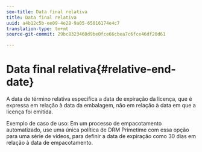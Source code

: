 ```yaml
---
seo-title: Data final relativa
title: Data final relativa
uuid: a4b12c5b-ee09-4e28-9a05-65016174e4c7
translation-type: tm+mt
source-git-commit: 29bc8323460d9be0fce66cbea7c6fce46df20d61

---
```



# Data final relativa{#relative-end-date}

A data de término relativa especifica a data de expiração da licença, que é expressa em relação à data da embalagem, não em relação à data em que a licença foi emitida.

Exemplo de caso de uso: Em um processo de empacotamento automatizado, use uma única política de DRM Primetime com essa opção para uma série de vídeos, para definir a data de expiração como 30 dias em relação à data de empacotamento.
